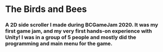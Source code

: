 # The Birds and Bees
### A 2D side scroller I made during BCGameJam 2020. It was my first game jam, and my very first hands-on experience with Unity! I was in a group of 5 people and mostly did the programming and main menu for the game. 
